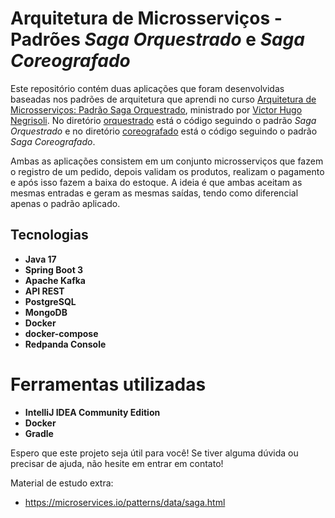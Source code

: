 # Arquitetura de Microsserviços - Padrões *Saga Orquestrado* e *Saga Coreografado*

Este repositório contém duas aplicações que foram desenvolvidas baseadas nos padrões de arquitetura que aprendi no curso [Arquitetura de Microsserviços: Padrão Saga Orquestrado](https://www.udemy.com/course/arquitetura-de-microsservicos-padrao-saga-orquestrado/), ministrado por [Victor Hugo Negrisoli](https://github.com/vhnegrisoli).
No diretório [orquestrado](/orquestrado/) está o código seguindo o padrão *Saga Orquestrado* e no diretório [coreografado](/coreografado/) está o código seguindo o padrão *Saga Coreografado*.

Ambas as aplicações consistem em um conjunto microsserviços que fazem o registro de um pedido, depois validam os produtos, realizam o pagamento e após isso fazem a baixa do estoque. A ideia é que ambas aceitam as mesmas entradas e geram as mesmas saídas, tendo como diferencial apenas o padrão aplicado.

## Tecnologias

* **Java 17**
* **Spring Boot 3**
* **Apache Kafka**
* **API REST**
* **PostgreSQL**
* **MongoDB**
* **Docker**
* **docker-compose**
* **Redpanda Console**

# Ferramentas utilizadas

* **IntelliJ IDEA Community Edition**
* **Docker**
* **Gradle**

Espero que este projeto seja útil para você! Se tiver alguma dúvida ou precisar de ajuda, não hesite em entrar em contato!

Material de estudo extra:

* https://microservices.io/patterns/data/saga.html